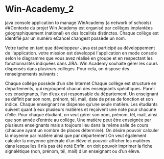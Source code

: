 # Win-Academy_2
java console application to manage WinAcademy (a network of schools) ##Contexte du projet Win Academy est organisé par collèges implantées géographiquement (national) en des localités distinctes. Chaque collège est identifié par un numéro eCancel changest possède un nom.  



​Votre tache en tant que développeur Java est participé au développement de l'application. votre mission est développé l'application en mode console selon le diagramme que vous avez réalisé en groupe et en respectant les fonctionnalités indiquées dans JIRA. ​Win Academy souhaite gérer les cours dispensés dans plusieurs collèges. Pour cela, on dispose des renseignements suivants :  


Chaque collège possède d’un site Internet Chaque collège est structuré en départements, qui regroupent chacun des enseignants spécifiques. Parmi ces enseignants, l’un d’eux est responsable du département. Un enseignant se définit par son nom, prénom, tél, mail, date de prise de fonction et son indice. Chaque enseignant ne dispense qu’une seule matière. Les étudiants suivent quant à eux plusieurs matières et reçoivent une note pour chacune d’elle. Pour chaque étudiant, on veut gérer son nom, prénom, tél, mail, ainsi que son année d’entrée au collège. Une matière peut être enseignée par plusieurs enseignants mais a toujours lieu dans la même salle de cours (chacune ayant un nombre de places déterminé). On désire pouvoir calculer la moyenne par matière ainsi que par département On veut également calculer la moyenne générale d’un élève et pouvoir afficher les matières dans lesquelles il n’a pas été noté Enfin, on doit pouvoir imprimer la fiche signalétique (non, prénom, tél, mail) d’un enseignant ou d’un élève.
